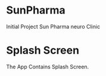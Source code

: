 # SunPharma
Initial Project Sun Pharma neuro Clinic

# Splash Screen
The App Contains Splash Screen.


